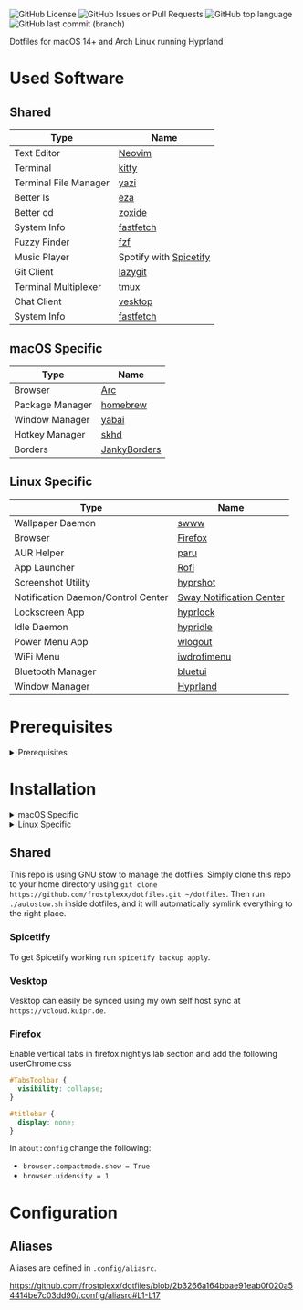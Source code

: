 ![GitHub License](https://img.shields.io/github/license/Frostplexx/dotfiles)
![GitHub Issues or Pull Requests](https://img.shields.io/github/issues/Frostplexx/dotfiles)
![GitHub top language](https://img.shields.io/github/languages/top/Frostplexx/dotfiles)
![GitHub last commit (branch)](https://img.shields.io/github/last-commit/Frostplexx/dotfiles/main)

Dotfiles for macOS 14+ and Arch Linux running Hyprland

# Used Software

## Shared

| Type                  | Name                                                             |
| --------------------- | ---------------------------------------------------------------- |
| Text Editor           | [Neovim](https://neovim.io/)                                     |
| Terminal              | [kitty](sw.kovidgoyal.net/kitty)                                 |
| Terminal File Manager | [yazi](https://github.com/sxyazi/yazi)                           |
| Better ls             | [eza](https://github.com/eza-community/eza)                      |
| Better cd             | [zoxide](https://github.com/ajeetdsouza/zoxide)                  |
| System Info           | [fastfetch](https://github.com/fastfetch-cli/fastfetch)          |
| Fuzzy Finder          | [fzf](https://github.com/junegunn/fzf)                           |
| Music Player          | Spotify with [Spicetify](https://spicetify.app/)                 |
| Git Client            | [lazygit](https://github.com/jesseduffield/lazygit)              |
| Terminal Multiplexer  | [tmux](https://github.com/tmux/tmux/wiki)                        |
| Chat Client           | [vesktop](https://github.com/Vencord/Vesktop?tab=readme-ov-file) |
| System Info           | [fastfetch](https://github.com/fastfetch-cli/fastfetch)          |

## macOS Specific

| Type            | Name                                                       |
| --------------- | ---------------------------------------------------------- |
| Browser         | [Arc](https://arc.net)                                     |
| Package Manager | [homebrew](https://brew.sh/)                               |
| Window Manager  | [yabai](https://github.com/koekeishiya/yabai)              |
| Hotkey Manager  | [skhd](https://github.com/koekeishiya/skhd.git)            |
| Borders         | [JankyBorders](https://github.com/FelixKratz/JankyBorders) |

## Linux Specific

| Type                               | Name                                                                             |
| ---------------------------------- | -------------------------------------------------------------------------------- |
| Wallpaper Daemon                   | [swww](https://github.com/LGFae/swww)                                            |
| Browser                            | [Firefox](https://firefox.com)                                                   |
| AUR Helper                         | [paru](https://github.com/Morganamilo/paru)                                      |
| App Launcher                       | [Rofi](https://github.com/davatorium/rofi)                                       |
| Screenshot Utility                 | [hyprshot](https://github.com/Gustash/Hyprshot)                                  |
| Notification Daemon/Control Center | [Sway Notification Center](https://github.com/ErikReider/SwayNotificationCenter) |
| Lockscreen App                     | [hyprlock](https://github.com/hyprwm/hyprlock)                                   |
| Idle Daemon                        | [hypridle](https://github.com/hyprwm/hypridle)                                   |
| Power Menu App                     | [wlogout](https://github.com/ArtsyMacaw/wlogout)                                 |
| WiFi Menu                          | [iwdrofimenu](https://github.com/defname/rofi-iwd-wifi-menu)                     |
| Bluetooth Manager                  | [bluetui](https://github.com/pythops/bluetui)                                    |
| Window Manager                     | [Hyprland](https://hyprland.org)                                                 |

# Prerequisites

<details>
<summary>Prerequisites</summary>

## Required

- homebrew (for macOS)
- paru (for Arch)
- zsh
- eza
- bat
- zoxide
- python 3.X
- fzf
- stow
- ripgrep
- ffmpegthumbnailer
- unzip
- jq
- poppler
- fd

## Optional

- neovim
- lazygit
- npm
- yazi
- kitty

Additionally, the `.zshrc` will load the following plugins from `/opt/homebrew/share/` for macOS:

https://github.com/frostplexx/dotfiles/blob/95ba570a6542d41d6b94ba68f66879e1a2f133fd/.zshrc#L182-L188

and from `/usr/share/zsh/` for Linux:

https://github.com/frostplexx/dotfiles/blob/95ba570a6542d41d6b94ba68f66879e1a2f133fd/.zshrc#L191-L195

Additionally, for Linux `zsh-autopairs` will be loaded from `~/.zsh-autopair/autopair.zsh` as it has to be installed manually.
The macOS paths will be loaded with the assumption that the plugins got installed through homebrew. Similarly, Linux assumes the plugins got installed using paru.

</details>

# Installation

<details>
<summary>macOS Specific</summary>

### Prerequisites

Install homebrew using

```bash
/bin/bash -c "$(curl -fsSL https://raw.githubusercontent.com/Homebrew/install/HEAD/install.sh)"
```

After that install all the required packages using the following command:

```bash
brew install zsh eza bat zoxide fzf stow ripgrep ffmpegthumbnailer unzip jq poppler fd
```

You need to also install a NerdFont which you can do by running the following command

```bash
# Install JetBrainsMono Nerd Font
brew tap homebrew/cask-fonts
brew install --cask font-jetbrains-mono-nerd-font
```

### Tweaks

Next you can run `tweak_macOS.sh` inside `./macos/scripts/`. This will apply various command line tweaks, like speeding up
animation speeds, removing dock delay and so on.

### Programs

Lastly you want to install the actual applications using this command:

```bash
brew tap frostplexx/homebrew-neovim-nightly
brew tap FelixKratz/formulae

# Casks
brew install \
    frostplexx/neovim-nightly/neovim-nightly \
    koekeishiya/formulae/skhd \
    borders \
    firefox@nightly \
    yazi \
    lazygit \
    npm \
    kitty \
    1password-cli \
    raycast \
    mac-mouse-fix \
    hex-fiend \
    mactex \
    spotify \
    shottr \
    zap \
    wireshark \
    vmware-fusion \
    imageoptim \
    codeedit \
    altserver \
    betterdisplay \
    burp-suite \
    proxyman \
    ollama

brew install --HEAD yabai

# Formulae
brew install \
    binwalk \
    ffmpeg \
    exiftool \
    fastfetch \
    ggshield \
    imagemagick \
    qemu \
    rust \
    zsh-autopair \
    zsh-autosuggestions \
    zsh-syntax-highlighting
```

</details>

<details>
<summary>Linux Specific</summary>

### Hyprland

#### Requirements

- ly
- hyprland
- dunst
- swww
- rofi
- pamixer
- polkit-gnome
- thunar
- wl-clipboard
- wf-recorder
- wlogout
- playerctl
- cliphist
</details>

## Shared

This repo is using GNU stow to manage the dotfiles. Simply clone this repo to your home directory using
`git clone https://github.com/frostplexx/dotfiles.git ~/dotfiles`. Then run `./autostow.sh` inside dotfiles, and it will automatically symlink
everything to the right place.

### Spicetify

To get Spicetify working run `spicetify backup apply`.

### Vesktop

Vesktop can easily be synced using my own self host sync at `https://vcloud.kuipr.de`.

### Firefox

Enable vertical tabs in firefox nightlys lab section and add the following userChrome.css

```css
#TabsToolbar {
  visibility: collapse;
}

#titlebar {
  display: none;
}
```

In `about:config` change the following: 

- `browser.compactmode.show = True`
-  `browser.uidensity = 1`

# Configuration

## Aliases

Aliases are defined in `.config/aliasrc`.

https://github.com/frostplexx/dotfiles/blob/2b3266a164bbae91eab0f020a54414be7c03dd90/.config/aliasrc#L1-L17
